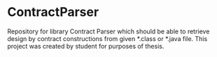 # ContractParser
Repository for library Contract Parser which should be able to retrieve design by contract constructions from given *.class or *.java file.
This project was created by student for purposes of thesis.
